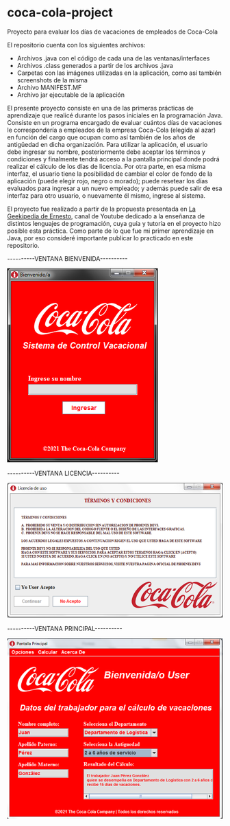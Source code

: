 # coca-cola-project
Proyecto para evaluar los días de vacaciones de empleados de Coca-Cola

El repositorio cuenta con los siguientes archivos:
- Archivos .java con el código de cada una de las ventanas/interfaces
- Archivos .class generados a partir de los archivos .java
- Carpetas con las imágenes utilizadas en la aplicación, como así también screenshots de la misma
- Archivo MANIFEST.MF
- Archivo jar ejecutable de la aplicación

El presente proyecto consiste en una de las primeras prácticas de aprendizaje que realicé durante los pasos iniciales en la programación Java.
Consiste en un programa encargado de evaluar cuántos días de vacaciones le correspondería a empleados de la empresa Coca-Cola (elegida al azar) 
en función del cargo que ocupan como así también de los años de antigüedad en dicha organización.
Para utilizar la aplicación, el usuario debe ingresar su nombre, posteriormente debe aceptar los términos y condiciones y finalmente tendrá 
acceso a la pantalla principal donde podrá realizar el cálculo de los días de licencia. Por otra parte, en esa misma interfaz, el usuario tiene 
la posibilidad de cambiar el color de fondo de la aplicación (puede elegir rojo, negro o morado); puede resetear los días evaluados para ingresar
a un nuevo empleado; y además puede salir de esa interfaz para otro usuario, o nuevamente él mismo, ingrese al sistema.

El proyecto fue realizado a partir de la propuesta presentada en [La Geekipedia de Ernesto](https://www.youtube.com/channel/UCeEW6PHNJlIwI-rKChmqqkw), 
canal de Youtube dedicado a la enseñanza de distintos lenguajes de programación, cuya guía y tutoría en el proyecto hizo posible esta práctica.
Como parte de lo que fue mi primer aprendizaje en Java, por eso consideré importante publicar lo practicado en este repositorio. 

----------VENTANA BIENVENIDA----------

![Screenshot](screenshots/screenshot1.png)

----------VENTANA LICENCIA----------

![Screenshot](screenshots/screenshot2.png)

----------VENTANA PRINCIPAL----------

![Screenshot](screenshots/screenshot3.png)


